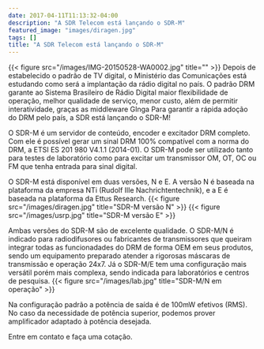 ```yaml
---
date: 2017-04-11T11:13:32-04:00
description: "A SDR Telecom está lançando o SDR-M"
featured_image: "images/diragen.jpg"
tags: []
title: "A SDR Telecom está lançando o SDR-M"
---
```


{{< figure src="/images/IMG-20150528-WA0002.jpg" title="" >}}
Depois de estabelecido o padrão de TV digital, o Ministério das Comunicações está estudando como será a implantação da rádio digital no país. O padrão DRM garante ao Sistema Brasileiro de Rádio Digital maior flexibilidade de operação, melhor qualidade de serviço, menor custo, além de permitir interatividade, graças as middleware GInga
Para garantir a rápida adoção do DRM pelo país, a SDR está lançando o SDR-M!

O SDR-M é um servidor de conteúdo, encoder e excitador DRM completo. Com ele é possível gerar um sinal DRM 100% compatível com a norma do DRM, a ETSI ES 201 980 V4.1.1 (2014-01). O SDR-M pode ser utilizado tanto para testes de laboratório como para excitar um transmissor OM, OT, OC ou FM que tenha entrada para sinal digital.

O SDR-M está disponível em duas versões, N e E. A versão N é baseada na plataforma da empresa NTi (Rudolf Ille Nachrichtentechnik), e a E é baseada na plataforma da Ettus Research.
{{< figure src="/images/diragen.jpg" title="SDR-M versão N" >}}
{{< figure src="/images/usrp.jpg" title="SDR-M versão E" >}}

Ambas versões do SDR-M são de excelente qualidade. O SDR-M/N é indicado para radiodifusores ou fabricantes de transmissores que queiram integrar todas as funcionadades do DRM de forma OEM em seus produtos, sendo um equipamento preparado atender a rigorosas máscaras de transmissão e operação 24x7. Já o SDR-M/E tem uma configuração mais versátil porém mais complexa, sendo indicada para laboratórios e centros de pesquisa.
{{< figure src="/images/lab.jpg" title="SDR-M/N em operação" >}}

Na configuração padrão a potência de saída é de 100mW efetivos (RMS). No caso da necessidade de potência superior, podemos prover amplificador adaptado à potência desejada.

Entre em contato e faça uma cotação.
